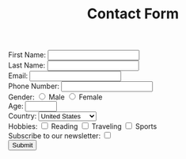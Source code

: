 <!DOCTYPE html>
<html lang="en">
<body>
    <header>
        <h1>Contact Form</h1>
    </header>
    <main>
        <form action="submit_form.php" method="post">
            <div class="form-group">
                <label for="name">First Name:</label>
                <input type="text" id="name" name="name" required>
            </div>
            <div class="form-group">
                <label for="name">Last Name:</label>
                <input type="text" id="name" name="name" required>
            </div>
            <div class="form-group">
                <label for="email">Email:</label>
                <input type="email" id="email" name="email" required>
            </div>
            <div class="form-group">
                <label for="phone">Phone Number:</label>
                <input type="tel" id="phone" name="phone">
            </div>
            <div class="form-group">
                <label for="gender">Gender:</label>
                <input type="radio" id="male" name="gender" value="male">
                <label for="male">Male</label>
                <input type="radio" id="female" name="gender" value="female">
                <label for="female">Female</label>
            </div>
            <div class="form-group">
                <label for="age">Age:</label>
                <input type="number" id="age" name="age" min="0" max="120">
            </div>
            <div class="form-group">
                <label for="country">Country:</label>
                <select id="country" name="country">
                    <option value="usa">United States</option>
                    <option value="canada">Canada</option>
                    <option value="uk">United Kingdom</option>
                    <option value="other">Other</option>
                </select>
            </div>
            <div class="form-group">
                <label for="hobbies">Hobbies:</label>
                <input type="checkbox" id="hobby1" name="hobbies" value="reading">
                <label for="hobby1">Reading</label>
                <input type="checkbox" id="hobby2" name="hobbies" value="traveling">
                <label for="hobby2">Traveling</label>
                <input type="checkbox" id="hobby3" name="hobbies" value="sports">
                <label for="hobby3">Sports</label>
            </div>
            <div class="form-group">
                <label for="newsletter">Subscribe to our newsletter:</label>
                <input type="checkbox" id="newsletter" name="newsletter" value="yes">
            </div>
            <div class="form-group">
                <button type="submit">Submit</button>
            </div>
        </form>
    </main>
</body>
</html>
